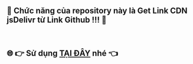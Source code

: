 ## 🚀  **Chức năng của repository này là** Get Link CDN jsDelivr từ Link Github !!! 🚀

<br/>

## 🌐  **👉  Sử dụng [TẠI ĐÂY](https://tongtrankien1605.github.io/get-link-cdn-jsdelivr) nhé 👈**